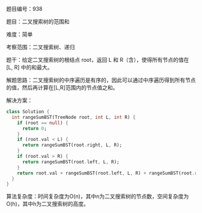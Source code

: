 题目编号：938

题目：二叉搜索树的范围和

难度：简单

考察范围：二叉搜索树、递归

题干：给定二叉搜索树的根结点 root，返回 L 和 R（含），使得所有节点的值在 [L, R] 中的和最大。

解题思路：二叉搜索树的中序遍历是有序的，因此可以通过中序遍历得到所有节点的值，然后再计算在[L,R]范围内的节点值之和。

解决方案：

```dart
class Solution {
  int rangeSumBST(TreeNode root, int L, int R) {
    if (root == null) {
      return 0;
    }
    if (root.val < L) {
      return rangeSumBST(root.right, L, R);
    }
    if (root.val > R) {
      return rangeSumBST(root.left, L, R);
    }
    return root.val + rangeSumBST(root.left, L, R) + rangeSumBST(root.right, L, R);
  }
}
```

算法复杂度：时间复杂度为O(n)，其中n为二叉搜索树的节点数，空间复杂度为O(h)，其中h为二叉搜索树的高度。